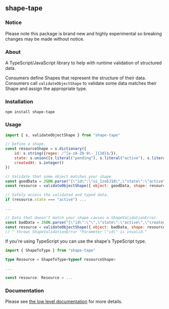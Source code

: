 ## shape-tape

### Notice
Please note this package is brand new and highly experimental so breaking changes may be made without notice.

### About

A TypeScript/JavaScript library to help with runtime validation of structured data.

Consumers define Shapes that represent the structure of their data. Consumers call `validateObjectShape` to validate some data matches their Shape and assign the appropriate type.

### Installation
```
npm install shape-tape
```

### Usage

```javascript
import { s, validateObjectShape } from "shape-tape"

// Define a shape.
const resourceShape = s.dictionary({
	id: s.string({regex: /^[a-zA-Z0-9\-_]{10}$/}),
	state: s.union([s.literal("pending"), s.literal("active"), s.literal("removed")]),
	createdAt: s.integer()
})

// Validate that some object matches your shape.
const goodData = JSON.parse("{\"id\":\"ui_1zoEJ18\",\"state\":\"active\",\"createdAt\":1700354795466}")
const resource = validateObjectShape({ object: goodData, shape: resourceShape })

// Safely access the validated and typed data.
if (resource.state === "active") ...

...

// Data that doesn't match your shape causes a ShapeValidationError.
const badData = JSON.parse("{\"id\":\"\",\"state\":\"active\",\"createdAt\":1700354795466}")
const resource = validateObjectShape({ object: badData, shape: resourceShape })
// ^ throws ShapeValidationError "Parameter \"id\" is invalid."
```

If you're using TypeScript you can use the shape's TypeScript type.
```typescript
import { ShapeToType } from "shape-tape"

type Resource = ShapeToType<typeof resourceShape>

...

const resource: Resource = ...
```

### Documentation

Please see [the low level documentation](https://github.com/paulbarmstrong/shape-tape/blob/main/docs/index.md) for more details.

